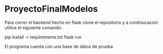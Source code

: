 # ProyectoFinalModelos

Para correr el backend hecho en flask clone el repositorio y a continucacion utilice el siguiente comando:

  pip install -r requirements.txt
  flask run


El programa cuenta con una base de datos de prueba 

